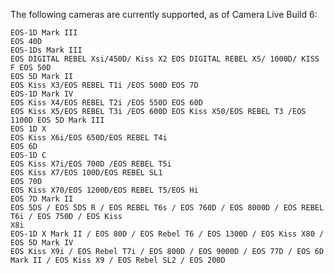 The following cameras are currently supported, as of Camera Live Build 6:

    EOS-1D Mark III
    EOS 40D
    EOS-1Ds Mark III
    EOS DIGITAL REBEL Xsi/450D/ Kiss X2 EOS DIGITAL REBEL XS/ 1000D/ KISS F EOS 50D
    EOS 5D Mark II
    EOS Kiss X3/EOS REBEL T1i /EOS 500D EOS 7D
    EOS-1D Mark IV
    EOS Kiss X4/EOS REBEL T2i /EOS 550D EOS 60D
    EOS Kiss X5/EOS REBEL T3i /EOS 600D EOS Kiss X50/EOS REBEL T3 /EOS 1100D EOS 5D Mark III
    EOS 1D X
    EOS Kiss X6i/EOS 650D/EOS REBEL T4i
    EOS 6D
    EOS-1D C
    EOS Kiss X7i/EOS 700D /EOS REBEL T5i
    EOS Kiss X7/EOS 100D/EOS REBEL SL1
    EOS 70D
    EOS Kiss X70/EOS 1200D/EOS REBEL T5/EOS Hi
    EOS 7D Mark II
    EOS 5DS / EOS 5DS R / EOS REBEL T6s / EOS 760D / EOS 8000D / EOS REBEL T6i / EOS 750D / EOS Kiss
    X8i
    EOS-1D X Mark II / EOS 80D / EOS Rebel T6 / EOS 1300D / EOS Kiss X80 / EOS 5D Mark IV
    EOS Kiss X9i / EOS Rebel T7i / EOS 800D / EOS 9000D / EOS 77D / EOS 6D Mark II / EOS Kiss X9 / EOS Rebel SL2 / EOS 200D
